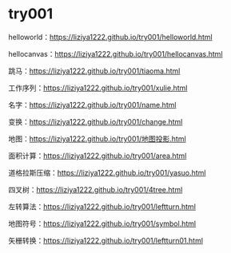 # try001

helloworld：https://liziya1222.github.io/try001/helloworld.html

hellocanvas：https://liziya1222.github.io/try001/hellocanvas.html

跳马：https://liziya1222.github.io/try001/tiaoma.html

工作序列：https://liziya1222.github.io/try001/xulie.html

名字：https://liziya1222.github.io/try001/name.html

变换：https://liziya1222.github.io/try001/change.html

地图：https://liziya1222.github.io/try001/地图投影.html

面积计算：https://liziya1222.github.io/try001/area.html

道格拉斯压缩：https://liziya1222.github.io/try001/yasuo.html

四叉树：https://liziya1222.github.io/try001/4tree.html

左转算法：https://liziya1222.github.io/try001/leftturn.html

地图符号：https://liziya1222.github.io/try001/symbol.html

矢栅转换：https://liziya1222.github.io/try001/leftturn01.html

